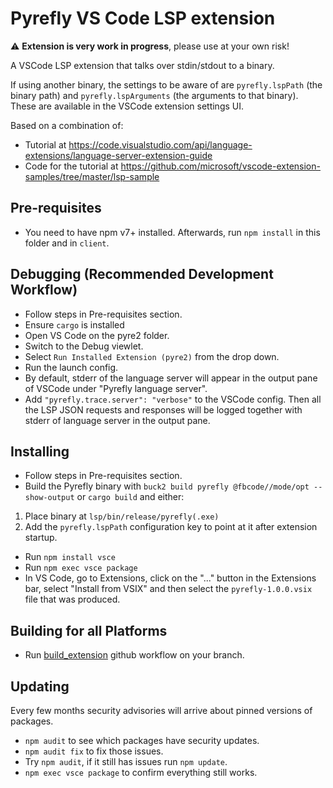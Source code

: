 # Pyrefly VS Code LSP extension

:warning: **Extension is very work in progress**, please use at your own risk!

A VSCode LSP extension that talks over stdin/stdout to a binary.

If using another binary, the settings to be aware of are `pyrefly.lspPath` (the
binary path) and `pyrefly.lspArguments` (the arguments to that binary). These
are available in the VSCode extension settings UI.

Based on a combination of:

- Tutorial at
  https://code.visualstudio.com/api/language-extensions/language-server-extension-guide
- Code for the tutorial at
  https://github.com/microsoft/vscode-extension-samples/tree/master/lsp-sample

## Pre-requisites

- You need to have npm v7+ installed. Afterwards, run `npm install` in this
  folder and in `client`.

## Debugging (Recommended Development Workflow)

- Follow steps in Pre-requisites section.
- Ensure `cargo` is installed
- Open VS Code on the pyre2 folder.
- Switch to the Debug viewlet.
- Select `Run Installed Extension (pyre2)` from the drop down.
- Run the launch config.
- By default, stderr of the language server will appear in the output pane of
  VSCode under "Pyrefly language server".
- Add `"pyrefly.trace.server": "verbose"` to the VSCode config. Then all the LSP
  JSON requests and responses will be logged together with stderr of language
  server in the output pane.

## Installing

- Follow steps in Pre-requisites section.
- Build the Pyrefly binary with
  `buck2 build pyrefly @fbcode//mode/opt --show-output` or `cargo build` and
  either:

1. Place binary at `lsp/bin/release/pyrefly(.exe)`
2. Add the `pyrefly.lspPath` configuration key to point at it after extension
   startup.

- Run `npm install vsce`
- Run `npm exec vsce package`
- In VS Code, go to Extensions, click on the "..." button in the Extensions bar,
  select "Install from VSIX" and then select the `pyrefly-1.0.0.vsix` file that
  was produced.

## Building for all Platforms

- Run
  [build_extension](https://github.com/facebook/pyrefly/actions/workflows/build_extension.yml)
  github workflow on your branch.

## Updating

Every few months security advisories will arrive about pinned versions of
packages.

- `npm audit` to see which packages have security updates.
- `npm audit fix` to fix those issues.
- Try `npm audit`, if it still has issues run `npm update`.
- `npm exec vsce package` to confirm everything still works.
